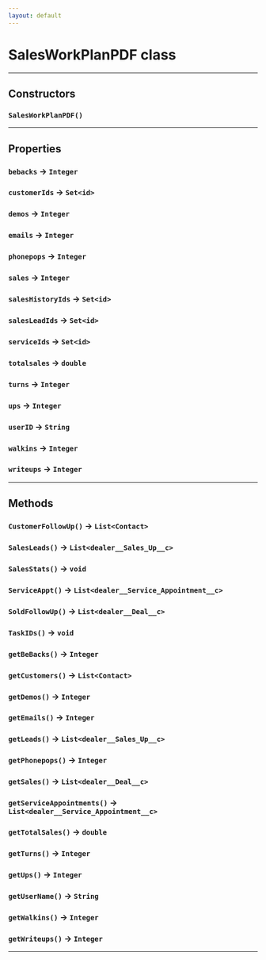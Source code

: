 ```yaml
---
layout: default
---
```

# SalesWorkPlanPDF class
---
## Constructors
### `SalesWorkPlanPDF()`
---
## Properties

### `bebacks` → `Integer`

### `customerIds` → `Set<id>`

### `demos` → `Integer`

### `emails` → `Integer`

### `phonepops` → `Integer`

### `sales` → `Integer`

### `salesHistoryIds` → `Set<id>`

### `salesLeadIds` → `Set<id>`

### `serviceIds` → `Set<id>`

### `totalsales` → `double`

### `turns` → `Integer`

### `ups` → `Integer`

### `userID` → `String`

### `walkins` → `Integer`

### `writeups` → `Integer`

---
## Methods
### `CustomerFollowUp()` → `List<Contact>`
### `SalesLeads()` → `List<dealer__Sales_Up__c>`
### `SalesStats()` → `void`
### `ServiceAppt()` → `List<dealer__Service_Appointment__c>`
### `SoldFollowUp()` → `List<dealer__Deal__c>`
### `TaskIDs()` → `void`
### `getBeBacks()` → `Integer`
### `getCustomers()` → `List<Contact>`
### `getDemos()` → `Integer`
### `getEmails()` → `Integer`
### `getLeads()` → `List<dealer__Sales_Up__c>`
### `getPhonepops()` → `Integer`
### `getSales()` → `List<dealer__Deal__c>`
### `getServiceAppointments()` → `List<dealer__Service_Appointment__c>`
### `getTotalSales()` → `double`
### `getTurns()` → `Integer`
### `getUps()` → `Integer`
### `getUserName()` → `String`
### `getWalkins()` → `Integer`
### `getWriteups()` → `Integer`
---
